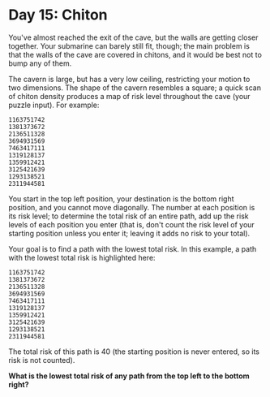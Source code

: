 # Day 15: Chiton

You've almost reached the exit of the cave, but the walls are getting closer together.
Your submarine can barely still fit, though; the main problem is that the walls of the cave are covered in chitons, and it would be best not to bump any of them.

The cavern is large, but has a very low ceiling, restricting your motion to two dimensions.
The shape of the cavern resembles a square; a quick scan of chiton density produces a map of risk level throughout the cave (your puzzle input).
For example:
```
1163751742
1381373672
2136511328
3694931569
7463417111
1319128137
1359912421
3125421639
1293138521
2311944581
```
You start in the top left position, your destination is the bottom right position, and you cannot move diagonally.
The number at each position is its risk level; to determine the total risk of an entire path, add up the risk levels of each position you enter (that is, don't count the risk level of your starting position unless you enter it; leaving it adds no risk to your total).

Your goal is to find a path with the lowest total risk.
In this example, a path with the lowest total risk is highlighted here:
```
1163751742
1381373672
2136511328
3694931569
7463417111
1319128137
1359912421
3125421639
1293138521
2311944581
```
The total risk of this path is 40 (the starting position is never entered, so its risk is not counted).

**What is the lowest total risk of any path from the top left to the bottom right?**
